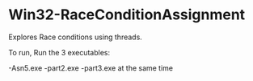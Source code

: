# Win32-RaceConditionAssignment
Explores Race conditions using threads.

To run, Run the 3 executables: 

-Asn5.exe -part2.exe -part3.exe at the same time
